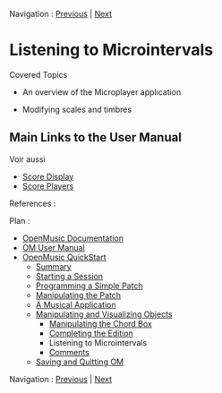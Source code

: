 
Navigation : [Previous](5bComplete "page précédente\(Completing
the Edition\)") | [Next](5dComplete "Next\(Comments\)")

# Listening to Microintervals

Covered Topics

  * An overview of the Microplayer application

  * Modifying scales and timbres

## Main Links to the User Manual

Voir aussi

  * [Score Display](Editor-Display)
  * [Score Players](ScorePlayer)

References :

Plan :

  * [OpenMusic Documentation](OM-Documentation)
  * [OM User Manual](OM-User-Manual)
  * [OpenMusic QuickStart](QuickStart-Chapters)
    * [Summary](Intro_1)
    * [Starting a Session](1_StartSession)
    * [Programming a Simple Patch](2_progpatch)
    * [Manipulating the Patch](3ManipPatch)
    * [A Musical Application](4_MusicalAp)
    * [Manipulating and Visualizing Objects](5_CompletEdition)
      * [Manipulating the Chord Box](5aComplete)
      * [Completing the Edition](5bComplete)
      * Listening to Microintervals
      * [Comments](5dComplete)
    * [Saving and Quitting OM](6_Quit)

Navigation : [Previous](5bComplete "page précédente\(Completing
the Edition\)") | [Next](5dComplete "Next\(Comments\)")


